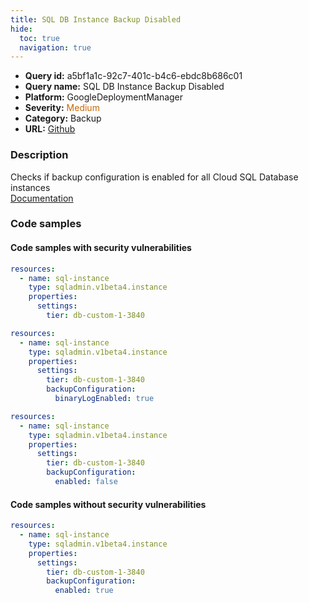 ```yaml
---
title: SQL DB Instance Backup Disabled
hide:
  toc: true
  navigation: true
---
```


<style>
  .highlight .hll {
    background-color: #ff171742;
  }
  .md-content {
    max-width: 1100px;
    margin: 0 auto;
  }
</style>

-   **Query id:** a5bf1a1c-92c7-401c-b4c6-ebdc8b686c01
-   **Query name:** SQL DB Instance Backup Disabled
-   **Platform:** GoogleDeploymentManager
-   **Severity:** <span style="color:#C60">Medium</span>
-   **Category:** Backup
-   **URL:** [Github](https://github.com/Checkmarx/kics/tree/master/assets/queries/googleDeploymentManager/gcp/sql_db_instance_backup_disabled)

### Description
Checks if backup configuration is enabled for all Cloud SQL Database instances<br>
[Documentation](https://cloud.google.com/sql/docs/mysql/admin-api/rest/v1beta4/instances)

### Code samples
#### Code samples with security vulnerabilities
```yaml title="Positive test num. 1 - yaml file" hl_lines="5"
resources:
  - name: sql-instance
    type: sqladmin.v1beta4.instance
    properties:
      settings:
        tier: db-custom-1-3840

```
```yaml title="Positive test num. 2 - yaml file" hl_lines="7"
resources:
  - name: sql-instance
    type: sqladmin.v1beta4.instance
    properties:
      settings:
        tier: db-custom-1-3840
        backupConfiguration:
          binaryLogEnabled: true

```
```yaml title="Positive test num. 3 - yaml file" hl_lines="8"
resources:
  - name: sql-instance
    type: sqladmin.v1beta4.instance
    properties:
      settings:
        tier: db-custom-1-3840
        backupConfiguration:
          enabled: false

```


#### Code samples without security vulnerabilities
```yaml title="Negative test num. 1 - yaml file"
resources:
  - name: sql-instance
    type: sqladmin.v1beta4.instance
    properties:
      settings:
        tier: db-custom-1-3840
        backupConfiguration:
          enabled: true

```
